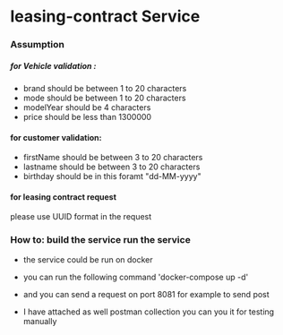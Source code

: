 # leasing-contract Service
### Assumption
##### for Vehicle validation :
- brand should be between 1 to 20 characters
- mode should be between 1 to 20 characters
- modelYear should be 4 characters
- price should be less than 1300000
#### for customer validation:
- firstName should be between 3 to 20 characters
- lastname should be between 3 to 20 characters
- birthday should be in this foramt "dd-MM-yyyy"
#### for leasing contract request
please use UUID format in the request

### How to: build the service run the service
- the service could be run on docker
- you can run the following command 'docker-compose up -d'
- and you can send a request on port 8081 for example to send post

- I have attached as well postman collection you can you it for testing manually
 
